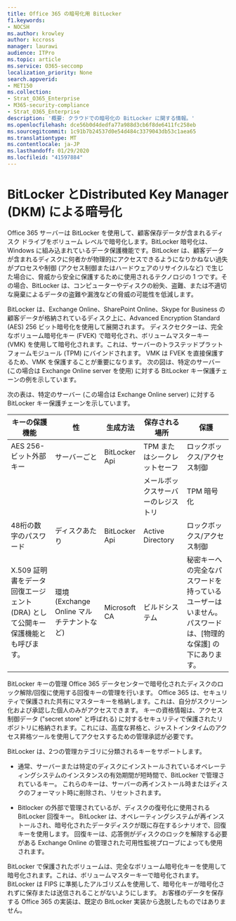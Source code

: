 ```yaml
---
title: Office 365 の暗号化用 BitLocker
f1.keywords:
- NOCSH
ms.author: krowley
author: kccross
manager: laurawi
audience: ITPro
ms.topic: article
ms.service: O365-seccomp
localization_priority: None
search.appverid:
- MET150
ms.collection:
- Strat_O365_Enterprise
- M365-security-compliance
- Strat_O365_Enterprise
description: '概要: クラウドでの暗号化の BitLocker に関する情報。'
ms.openlocfilehash: dce56b0d4dedfa77a988d3cb6f8de6411fc258eb
ms.sourcegitcommit: 1c91b7b24537d0e54d484c3379043db53c1aea65
ms.translationtype: MT
ms.contentlocale: ja-JP
ms.lasthandoff: 01/29/2020
ms.locfileid: "41597884"
---
```

# <a name="bitlocker-and-distributed-key-manager-dkm-for-encryption"></a>BitLocker とDistributed Key Manager (DKM) による暗号化

Office 365 サーバーは BitLocker を使用して、顧客保存データが含まれるディスク ドライブをボリューム レベルで暗号化します。BitLocker 暗号化は、Windows に組み込まれているデータ保護機能です。BitLocker は、顧客データが含まれるディスクに何者かが物理的にアクセスできるようになりかねない過失がプロセスや制御 (アクセス制御またはハードウェアのリサイクルなど) で生じた場合に、脅威から安全に保護するために使用されるテクノロジの 1 つです。その場合、BitLocker は、コンピューターやディスクの紛失、盗難、または不適切な廃棄によるデータの盗難や漏洩などの脅威の可能性を低減します。

BitLocker は、Exchange Online、SharePoint Online、Skype for Business の顧客データが格納されているディスク上に、Advanced Encryption Standard (AES) 256 ビット暗号化を使用して展開されます。 ディスクセクターは、完全なボリューム暗号化キー (FVEK) で暗号化され、ボリュームマスターキー (VMK) を使用して暗号化されます。これは、サーバーのトラステッドプラットフォームモジュール (TPM) にバインドされます。 VMK は FVEK を直接保護するため、VMK を保護することが重要になります。 次の図は、特定のサーバー (この場合は Exchange Online server を使用) に対する BitLocker キー保護チェーンの例を示しています。

次の表は、特定のサーバー (この場合は Exchange Online server) に対する BitLocker キー保護チェーンを示しています。

| キーの保護機能 | 性 | 生成方法 | 保存される場所 | 保護 |
|--------------------------------------------------------------------------------|-------------------------------------------------|----------------|-------------------------|--------------------------------------------------------------------------------------------------|
| AES 256-ビット外部キー | サーバーごと | BitLocker Api | TPM またはシークレットセーフ | ロックボックス/アクセス制御 |
|  |  |  | メールボックスサーバーのレジストリ | TPM 暗号化 |
| 48桁の数字のパスワード | ディスクあたり | BitLocker Api | Active Directory | ロックボックス/アクセス制御 |
| X.509 証明書をデータ回復エージェント (DRA) として公開キー保護機能とも呼びます。 | 環境 (Exchange Online マルチテナントなど) | Microsoft CA | ビルドシステム | 秘密キーへの完全なパスワードを持っているユーザーはいません。 パスワードは、[物理的な保護] の下にあります。 |


BitLocker キーの管理 Office 365 データセンターで暗号化されたディスクのロック解除/回復に使用する回復キーの管理を行います。 Office 365 は、セキュリティで保護された共有にマスターキーを格納します。これは、自分がスクリーン化および承認した個人のみがアクセスできます。 キーの資格情報は、アクセス制御データ ("secret store" と呼ばれる) に対するセキュリティで保護されたリポジトリに格納されます。これには、高度な昇格と、ジャストインタイムのアクセス昇格ツールを使用してアクセスするための管理承認が必要です。

BitLocker は、2つの管理カテゴリに分類されるキーをサポートします。

- 通常、サーバーまたは特定のディスクにインストールされているオペレーティングシステムのインスタンスの有効期間が短時間で、BitLocker で管理されているキー。 これらのキーは、サーバーの再インストール時またはディスクのフォーマット時に削除され、リセットされます。

- Bitlocker の外部で管理されているが、ディスクの復号化に使用される BitLocker 回復キー。 BitLocker は、オペレーティングシステムが再インストールされ、暗号化されたデータディスクが既に存在するシナリオで、回復キーを使用します。 回復キーは、応答側がディスクのロックを解除する必要がある Exchange Online の管理された可用性監視プローブによっても使用されます。

BitLocker で保護されたボリュームは、完全なボリューム暗号化キーを使用して暗号化されます。これは、ボリュームマスターキーで暗号化されます。 BitLocker は FIPS に準拠したアルゴリズムを使用して、暗号化キーが暗号化されずに保存または送信されることがないようにします。 お客様のデータを保存する Office 365 の実装は、既定の BitLocker 実装から逸脱したものではありません。